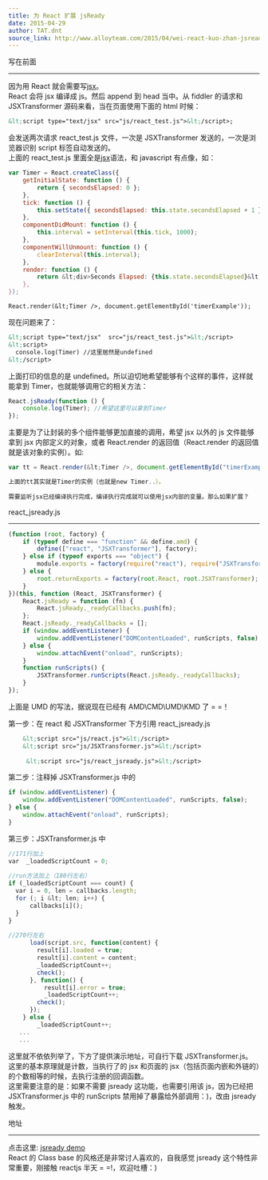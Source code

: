 ```yaml
---
title: 为 React 扩展 jsReady
date: 2015-04-29
author: TAT.dnt
source_link: http://www.alloyteam.com/2015/04/wei-react-kuo-zhan-jsready/
---
```


<!-- {% raw %} - for jekyll -->

写在前面  

* * *

因为用 React 就会需要写[jsx](https://facebook.github.io/react/docs/jsx-in-depth.html)。  
React 会将 jsx 编译成 js。然后 append 到 head 当中。从 fiddler 的请求和 JSXTransformer 源码来看，当在页面使用下面的 html 时候：

```html
&lt;script type="text/jsx" src="js/react_test.js">&lt;/script>;
```

会发送两次请求 react_test.js 文件，一次是 JSXTransformer 发送的，一次是浏览器识别 script 标签自动发送的。  
上面的 react_test.js 里面全是[jsx](https://facebook.github.io/react/docs/jsx-in-depth.html)语法，和 javascript 有点像，如：

```javascript
var Timer = React.createClass({
    getInitialState: function () {
        return { secondsElapsed: 0 };
    },
    tick: function () {
        this.setState({ secondsElapsed: this.state.secondsElapsed + 1 });
    },
    componentDidMount: function () {
        this.interval = setInterval(this.tick, 1000);
    },
    componentWillUnmount: function () {
        clearInterval(this.interval);
    },
    render: function () {
        return &lt;div>Seconds Elapsed: {this.state.secondsElapsed}&lt;/div>;
    },
});
```

    React.render(&lt;Timer />, document.getElementById('timerExample'));

现在问题来了：

```html
&lt;script type="text/jsx"  src="js/react_test.js">&lt;/script>
&lt;script>
  console.log(Timer) //这里居然是undefined
&lt;/script>
```

上面打印的信息的是 undefined。所以迫切地希望能够有个这样的事件，这样就能拿到 Timer，也就能够调用它的相关方法：

```javascript
React.jsReady(function () {
    console.log(Timer); //希望这里可以拿到Timer
});
```

主要是为了让封装的多个组件能够更加直接的调用，希望 jsx 以外的 js 文件能够拿到 jsx 内部定义的对象，或者 React.render 的返回值（React.render 的返回值就是该对象的实例）。如:

```javascript
var tt = React.render(&lt;Timer />, document.getElementById("timerExample"));
```

```javascript
上面的tt其实就是Timer的实例（也就是new Timer..）。
 
需要监听jsx已经编译执行完成，编译执行完成就可以使用jsx内部的变量。那么如果扩展？
```

react_jsready.js  

* * *

```javascript
(function (root, factory) {
    if (typeof define === "function" && define.amd) {
        define(["react", "JSXTransformer"], factory);
    } else if (typeof exports === "object") {
        module.exports = factory(require("react"), require("JSXTransformer"));
    } else {
        root.returnExports = factory(root.React, root.JSXTransformer);
    }
})(this, function (React, JSXTransformer) {
    React.jsReady = function (fn) {
        React.jsReady._readyCallbacks.push(fn);
    };
    React.jsReady._readyCallbacks = [];
    if (window.addEventListener) {
        window.addEventListener("DOMContentLoaded", runScripts, false);
    } else {
        window.attachEvent("onload", runScripts);
    }
    function runScripts() {
        JSXTransformer.runScripts(React.jsReady._readyCallbacks);
    }
});
```

上面是 UMD 的写法，据说现在已经有 AMD\\CMD\\UMD\\KMD 了 = =！

第一步：在 react 和 JSXTransformer 下方引用 react_jsready.js

```html
    &lt;script src="js/react.js">&lt;/script>  
    &lt;script src="js/JSXTransformer.js">&lt;/script>
 
     &lt;script src="js/react_jsready.js">&lt;/script>
```

第二步：注释掉 JSXTransformer.js 中的

```javascript
if (window.addEventListener) {
    window.addEventListener("DOMContentLoaded", runScripts, false);
} else {
    window.attachEvent("onload", runScripts);
}
```

第三步：JSXTransformer.js 中

```javascript
//171行加上
var  _loadedScriptCount = 0;
 
//run方法加上（180行左右）
if (_loadedScriptCount === count) {
  var i = 0, len = callbacks.length;
  for (; i &lt; len; i++) {
      callbacks[i]();
  }
}
 
//270行左右
      load(script.src, function(content) {
        result[i].loaded = true;
        result[i].content = content;
        _loadedScriptCount++;
        check();
      }, function() {
          result[i].error = true;
          _loadedScriptCount++;
        check();
      });
    } else {
        _loadedScriptCount++;
   ...
   ...
```

这里就不依依列举了，下方了提供演示地址，可自行下载 JSXTransformer.js。  
这里的基本原理就是计数，当执行了的 jsx 和页面的 jsx（包括页面内嵌和外链的）的个数相等的时候，去执行注册的回调函数。  
这里需要注意的是：如果不需要 jsready 这功能，也需要引用该 js，因为已经把 JSXTransformer.js 中的 runScripts 禁用掉了暴露给外部调用：)，改由 jsready 触发。

地址  

* * *

点击这里: [jsready demo](http://kmdjs.github.io/jsready/)  
React 的 Class base 的风格还是非常讨人喜欢的，自我感觉 jsready 这个特性非常重要，刚接触 reactjs 半天 = =!，欢迎吐槽：)


<!-- {% endraw %} - for jekyll -->